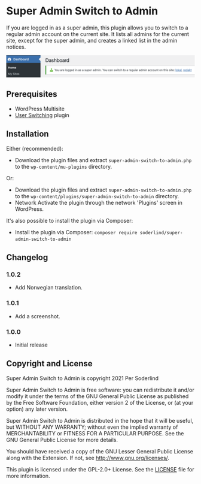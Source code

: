 # Super Admin Switch to Admin

If you are logged in as a super admin, this plugin allows you to switch to a regular admin account on the current site. It lists all admins for the current site, except for the super admin, and creates a linked list in the admin notices.

<img src=".wordpress-org/screenshot-1.png">

## Prerequisites

- WordPress Multisite
- [User Switching](https://wordpress.org/plugins/user-switching/) plugin

## Installation

Either (recommended):

- Download the plugin files and extract `super-admin-switch-to-admin.php` to the `wp-content/mu-plugins` directory.

Or:

- Download the plugin files and extract `super-admin-switch-to-admin.php` to the `wp-content/plugins/super-admin-switch-to-admin` directory.
- Network Activate the plugin through the network 'Plugins' screen in WordPress.

It's also possible to install the plugin via Composer:

- Install the plugin via Composer: `composer require soderlind/super-admin-switch-to-admin`

## Changelog

### 1.0.2

- Add Norwegian translation.

### 1.0.1

- Add a screenshot.

### 1.0.0

- Initial release

## Copyright and License

Super Admin Switch to Admin is copyright 2021 Per Soderlind

Super Admin Switch to Admin is free software: you can redistribute it and/or modify it under the terms of the GNU General Public License as published by the Free Software Foundation, either version 2 of the License, or (at your option) any later version.

Super Admin Switch to Admin is distributed in the hope that it will be useful, but WITHOUT ANY WARRANTY; without even the implied warranty of MERCHANTABILITY or FITNESS FOR A PARTICULAR PURPOSE. See the GNU General Public License for more details.

You should have received a copy of the GNU Lesser General Public License along with the Extension. If not, see http://www.gnu.org/licenses/.

This plugin is licensed under the GPL-2.0+ License. See the [LICENSE](LICENSE) file for more information.
